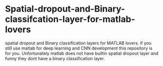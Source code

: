 # Spatial-dropout-and-Binary-classifcation-layer-for-matlab-lovers
spatial dropout and Binary classification layers for MATLAB lovers. if you still use matlab for deep learning and CNN development this repository is for you. Unfortunately matlab does not have builtin spatial dropout layer and funny they dont have a binary classification layer.
